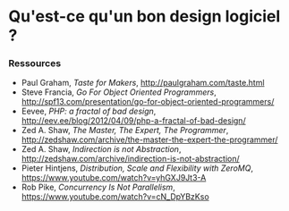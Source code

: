 # Qu'est-ce qu'un bon design logiciel ?

### Ressources

* Paul Graham, _Taste for Makers_, http://paulgraham.com/taste.html
* Steve Francia, _Go For Object Oriented Programmers_, http://spf13.com/presentation/go-for-object-oriented-programmers/
* Eevee, _PHP: a fractal of bad design_, http://eev.ee/blog/2012/04/09/php-a-fractal-of-bad-design/
* Zed A. Shaw, _The Master, The Expert, The Programmer_, http://zedshaw.com/archive/the-master-the-expert-the-programmer/
* Zed A. Shaw, _Indirection is not Abstraction_, http://zedshaw.com/archive/indirection-is-not-abstraction/
* Pieter Hintjens, _Distribution, Scale and Flexibility with ZeroMQ_, https://www.youtube.com/watch?v=yhGXJ9Jt3-A
* Rob Pike, _Concurrency Is Not Parallelism_, https://www.youtube.com/watch?v=cN_DpYBzKso
